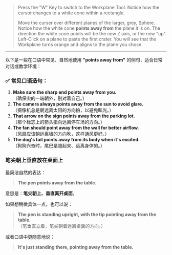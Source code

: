 > Press the "W" Key to switch to the Workplane Tool. Notice how the cursor changes to a white cone within a rectangle.
>
> Move the curser over different planes of the larger, grey, Sphere. Notice how the white cone **points away from** the plane it is on. The direction the white cone points will be the new Z axis, or the new "up". Left-Click on a plane to paste the first crater. You will see that the Workplane turns orange and aligns to the plane you chose.

---

以下是一些在口语中常见、自然地使用 **"points away from"** 的例句，适合日常对话或教学环境：

### ✅ 常见口语造句：

1. **Make sure the sharp end points away from you.**  
   （确保尖的一端朝外，别对着自己。）
2. **The camera always points away from the sun to avoid glare.**  
   （摄像机总是朝远离太阳的方向拍，以避免眩光。）
3. **That arrow on the sign points away from the parking lot.**  
   （那个标志上的箭头指向远离停车场的方向。）
4. **The fan should point away from the wall for better airflow.**  
   （风扇应该朝远离墙的方向吹，这样通风更好。）
5. **The dog's tail points away from its body when it's excited.**  
   （狗狗兴奋时，尾巴是翘起来、远离身体的。）

### 笔尖朝上垂直放在桌面上

最简洁自然的表达：

> **The pen points away from the table.**

意思是：**笔尖朝上、垂直离开桌面**。

如果想稍微具体一点，也可以说：

> **The pen is standing upright, with the tip pointing away from the table.**  
> （笔垂直立着，笔尖朝着远离桌面的方向。）

或者口语中更随意地说：

> **It's just standing there, pointing away from the table.**
